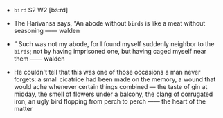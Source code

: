 - `bird` S2 W2 [bɜ:rd]



-  The Harivansa says, “An abode without `birds` is like a meat without seasoning —— walden

- ” Such was not my abode, for I found myself suddenly neighbor to the `birds`; not by having imprisoned one, but having caged myself near them —— walden

-  He couldn't tell that this was one of those occasions a man never forgets: a small cicatrice had been made on the memory, a wound that would ache whenever certain things combined — the taste of gin at midday, the smell of flowers under a balcony, the clang of corrugated iron, an ugly bird flopping from perch to perch —— the heart of the matter
